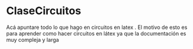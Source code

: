 # ClaseCircuitos
Acá apuntare todo lo que hago en circuitos en latex . El motivo de esto es para aprender como hacer circuitos en látex ya que la documentación es muy compleja y larga
